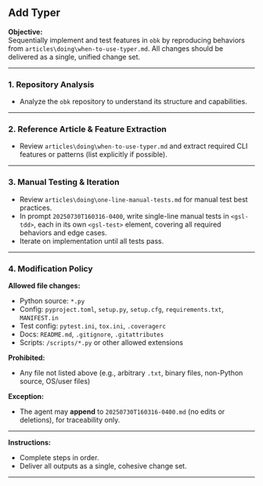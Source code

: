 ## Add Typer

**Objective:**  
Sequentially implement and test features in `obk` by reproducing behaviors from `articles\doing\when-to-use-typer.md`. All changes should be delivered as a single, unified change set.

---

### 1. Repository Analysis

- Analyze the `obk` repository to understand its structure and capabilities.

---

### 2. Reference Article & Feature Extraction

- Review `articles\doing\when-to-use-typer.md` and extract required CLI features or patterns (list explicitly if possible).

---

### 3. Manual Testing & Iteration

- Review `articles\doing\one-line-manual-tests.md` for manual test best practices.
- In prompt `20250730T160316-0400`, write single-line manual tests in `<gsl-tdd>`, each in its own `<gsl-test>` element, covering all required behaviors and edge cases.
- Iterate on implementation until all tests pass.

---

### 4. Modification Policy

**Allowed file changes:**  
- Python source: `*.py`
- Config: `pyproject.toml`, `setup.py`, `setup.cfg`, `requirements.txt`, `MANIFEST.in`
- Test config: `pytest.ini`, `tox.ini`, `.coveragerc`
- Docs: `README.md`, `.gitignore`, `.gitattributes`
- Scripts: `/scripts/*.py` or other allowed extensions

**Prohibited:**  
- Any file not listed above (e.g., arbitrary `.txt`, binary files, non-Python source, OS/user files)

**Exception:**  
- The agent may **append** to `20250730T160316-0400.md` (no edits or deletions), for traceability only.

---

**Instructions:**  
- Complete steps in order.  
- Deliver all outputs as a single, cohesive change set.

---

